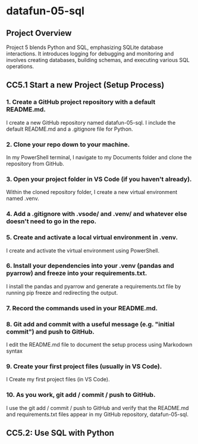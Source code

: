 # datafun-05-sql

## Project Overview

Project 5 blends Python and SQL, emphasizing SQLite database interactions. It introduces logging for debugging and monitoring and involves creating databases, building schemas, and executing various SQL operations.

## CC5.1 Start a new Project (Setup Process)

### 1. Create a GitHub project repository with a default README.md.

I create a new GitHub repository named datafun-05-sql. I include the default README.md and a .gitignore file for Python.

### 2. Clone your repo down to your machine. 

In my PowerShell terminal, I navigate to my Documents folder and clone the repository from GitHub.

### 3. Open your project folder in VS Code (if you haven't already).

Within the cloned repository folder, I create a new virtual environment named .venv.

### 4. Add a .gitignore with .vsode/ and .venv/ and whatever else doesn't need to go in the repo. 



### 5. Create and activate a local virtual environment in .venv.

I create and activate the virtual environment using PowerShell.

### 6. Install your dependencies into your .venv (pandas and pyarrow) and freeze into your requirements.txt. 

I install the pandas and pyarrow and generate a requirements.txt file by running pip freeze and redirecting the output.

### 7. Record the commands used in your README.md.

### 8. Git add and commit with a useful message (e.g. "initial commit") and push to GitHub.

I edit the README.md file to document the setup process using Markodown syntax

### 9. Create your first project files (usually in VS Code). 

I Create my first project files (in VS Code). 

### 10. As you work, git add / commit / push to GitHub.

I use the git add / commit / push to GitHub and verify that the README.md and requirements.txt files appear in my GitHub repository, datafun-05-sql.

## CC5.2: Use SQL with Python
